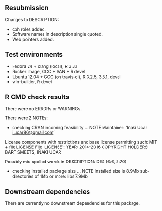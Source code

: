 ## Resubmission

Changes to DESCRIPTION:

* cph roles added.
* Software names in description single quoted.
* Web pointers added.

## Test environments

* Fedora 24 + clang (local), R 3.3.1
* Rocker image, GCC + SAN + R devel
* Ubuntu 12.04 + GCC (on travis-ci), R 3.2.5, 3.3.1, devel
* win-builder, R devel

## R CMD check results

There were no ERRORs or WARNINGs.

There were 2 NOTEs:

* checking CRAN incoming feasibility ... NOTE
Maintainer: ‘Iñaki Ucar <i.ucar86@gmail.com>’

License components with restrictions and base license permitting such:
  MIT + file LICENSE
File 'LICENSE':
  YEAR: 2014-2016
  COPYRIGHT HOLDERS: BART SMEETS, IÑAKI UCAR

Possibly mis-spelled words in DESCRIPTION:
  DES (6:6, 8:70)

* checking installed package size ... NOTE
  installed size is  8.9Mb
  sub-directories of 1Mb or more:
    libs   7.9Mb

## Downstream dependencies

There are currently no downstream dependencies for this package.
